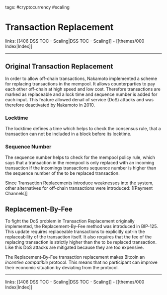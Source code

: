 tags: #cryptocurrency #scaling

# Transaction Replacement

links: [[406 DSS TOC - Scaling|DSS TOC - Scaling]] - [[themes/000 Index|Index]]

---

## Original Transaction Replacement

In order to allow off-chain transactions, Nakamoto implemented a scheme for replacing transactions in the mempool. It allows counterparties to pay each other off-chain at high speed and low cost. Therefore transactions are marked as replaceable and a lock time and sequence number is added for each input. This feature allowed denail of service (DoS) attacks and was therefore deactivated by Nakamoto in 2010.

### Locktime

The locktime defines a time which helps to check the consensus rule, that a transaction can not be included in a block before its locktime.

### Sequence Number

The sequence number helps to check for the mempool policy rule, which says that a transaction in the mempool is only replaced with an incoming transaction if the incomings transactions sequence number is higher than the sequence number of the to be replaced transaction.

Since Transaction Replacements introduce weaknesses into the system, other alternatives for off-chain transactions were introduced: [[Payment Channels]]

## Replacement-By-Fee

To fight the DoS problem in Transaction Replacement originally implemented, the Replacement-By-Fee method was introduced in BIP-125. This update requires replaceable transactions to explicitly opt-in the replaceability of the transaction itself. It also requires that the fee of the replacing transaction is strictly higher than the to be replaced transaction. Like this DoS attacks are mitigated because they are too expensive.

The Replacement-By-Fee transaction replacement makes Bitcoin an *incentive compatible* protocol. This means that no participant can improve their economic situation by deviating from the protocol.

---
links: [[406 DSS TOC - Scaling|DSS TOC - Scaling]] - [[themes/000 Index|Index]]